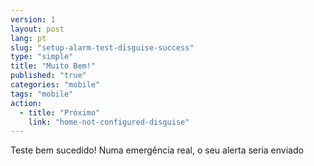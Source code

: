 ```yaml
---
version: 1
layout: post
lang: pt
slug: "setup-alarm-test-disguise-success"
type: "simple"
title: "Muito Bem!"
published: "true"
categories: "mobile"
tags: "mobile"
action: 
  - title: "Próximo"
    link: "home-not-configured-disguise"
---
```


Teste bem sucedido! Numa emergência real, o seu alerta seria enviado

